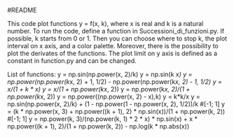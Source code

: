 #README

This code plot functions y = f(x, k), where x is real and k is a natural number.
To run the code, define a function in Successioni_di_funzioni.py. If possible, k starts from 0 or 1. 
Then you can choose where to stop k, the plot interval on x axis, and a color palette.
Moreover, there is the possibility to plot the derivates of the functions. 
The plot limit on y axis is defined as a constant in function.py and can be changed. 

List of functions:
y = np.sin(np.power(x, 2)/k)
y = np.sin(k *x)
y = np.power(np.power(k*x, 2) + 1, 1/2) - np.power(np.power(k*x, 2) - 1, 1/2)
y = x/(1 + k * x)
y = x/(1 + np.power(k*x, 2))
y = np.power(k*x, 2)/(1 + np.power(k*x, 2))
y = np.power((np.power(x, 2) - x),k)
y = k*k/x
y = np.sin(np.power(x, 2)/k) + (1 - np.power(1 - np.power(x, 2), 1/2))/k #[-1; 1]
y = (k * np.power(x, 3) + np.power((k + 1), 2) * np.sin(x))/(1 + np.power(k, 2)) #[-1; 1]
y = np.power(k, 3)/(np.power(k, 1) * 2 * x) * np.sin(x) + x * np.power((k + 1), 2)/(1 + np.power(k, 2)) - np.log(k * np.abs(x))
